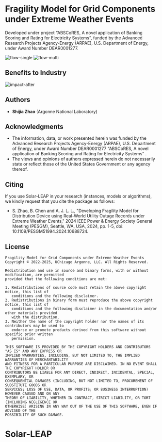 # Fragility Model for Grid Components under Extreme Weather Events

Developed under project “ABSCoRES, A novel application of Banking Scoring and Rating for Electricity Systems”, funded by the Advanced Research Projects Agency-Energy (ARPAE), U.S. Department of Energy, under Award Number DEAR0001277.

![flow-single](https://github.com/user-attachments/assets/adbe2e33-ec79-4c72-ac36-bf970cb479f6)
![flow-multi](https://github.com/user-attachments/assets/6d0d1f65-cac2-4974-8f38-d348dd1c5d60)

## Benefits to Industry
![impact-after](https://github.com/user-attachments/assets/aff1883f-be0b-4017-a1cf-68c45ee7adc2)


## Authors
* **Shijia Zhao** (Argonne National Laboratory)


## Acknowledgments

* The information, data, or work presented herein was funded by the Advanced Research Projects Agency-Energy (ARPAE), U.S. Department of Energy, under Award Number DEAR0001277 “ABSCoRES, A novel application of Banking Scoring and Rating for Electricity Systems” .
* The views and opinions of authors expressed herein do not necessarily state or reflect those of the United States Government or any agency
thereof.

## Citing

If you use Solar-LEAP in your research (instances, models or algorithms), we kindly request that you cite the package as follows:

* S. Zhao, B. Chen and A. J. L. L., "Developing Fragility Model for Distribution Device using Real-World Utility Outage Records under Extreme Weather Events," 2024 IEEE Power & Energy Society General Meeting (PESGM), Seattle, WA, USA, 2024, pp. 1-5, doi: 10.1109/PESGM51994.2024.10688724.

## License

```text
Fragility Model for Grid Components under Extreme Weather Events
Copyright © 2022-2025, UChicago Argonne, LLC. All Rights Reserved.

Redistribution and use in source and binary forms, with or without modification, are permitted
provided that the following conditions are met:

1. Redistributions of source code must retain the above copyright notice, this list of
   conditions and the following disclaimer.
2. Redistributions in binary form must reproduce the above copyright notice, this list of
   conditions and the following disclaimer in the documentation and/or other materials provided
   with the distribution.
3. Neither the name of the copyright holder nor the names of its contributors may be used to
   endorse or promote products derived from this software without specific prior written
   permission.

THIS SOFTWARE IS PROVIDED BY THE COPYRIGHT HOLDERS AND CONTRIBUTORS "AS IS" AND ANY EXPRESS OR
IMPLIED WARRANTIES, INCLUDING, BUT NOT LIMITED TO, THE IMPLIED WARRANTIES OF MERCHANTABILITY
AND FITNESS FOR A PARTICULAR PURPOSE ARE DISCLAIMED. IN NO EVENT SHALL THE COPYRIGHT HOLDER OR
CONTRIBUTORS BE LIABLE FOR ANY DIRECT, INDIRECT, INCIDENTAL, SPECIAL, EXEMPLARY, OR
CONSEQUENTIAL DAMAGES (INCLUDING, BUT NOT LIMITED TO, PROCUREMENT OF SUBSTITUTE GOODS OR
SERVICES; LOSS OF USE, DATA, OR PROFITS; OR BUSINESS INTERRUPTION) HOWEVER CAUSED AND ON ANY
THEORY OF LIABILITY, WHETHER IN CONTRACT, STRICT LIABILITY, OR TORT (INCLUDING NEGLIGENCE OR
OTHERWISE) ARISING IN ANY WAY OUT OF THE USE OF THIS SOFTWARE, EVEN IF ADVISED OF THE
POSSIBILITY OF SUCH DAMAGE.
```
# Solar-LEAP
